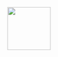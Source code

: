 <div id="header" align="center">
  <img src="https://i.giphy.com/media/v1.Y2lkPTc5MGI3NjExdnFmdW5ibWx2cnJlbG9qdjM0ZDB5aWxjcXZ5Nng0Ync5MXNnZHBobSZlcD12MV9pbnRlcm5hbF9naWZfYnlfaWQmY3Q9cw/lr1QZ7prMwwkqSSVLa/giphy.gif" width="100"/>
</div>
